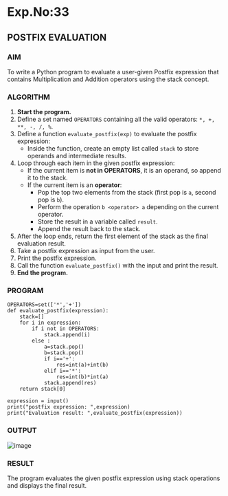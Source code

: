# Exp.No:33  
## POSTFIX EVALUATION

### AIM  
To write a Python program to evaluate a user-given Postfix expression that contains Multiplication and Addition operators using the stack concept.
### ALGORITHM
1. **Start the program.**
2. Define a set named `OPERATORS` containing all the valid operators: `*, +, **, -, /, %`.
3. Define a function `evaluate_postfix(exp)` to evaluate the postfix expression:
   - Inside the function, create an empty list called `stack` to store operands and intermediate results.
4. Loop through each item in the given postfix expression:
   - If the current item is **not in OPERATORS**, it is an operand, so append it to the stack.
   - If the current item is an **operator**:
     - Pop the top two elements from the stack (first pop is `a`, second pop is `b`).
     - Perform the operation `b <operator> a` depending on the current operator.
     - Store the result in a variable called `result`.
     - Append the result back to the stack.
5. After the loop ends, return the first element of the stack as the final evaluation result.
6. Take a postfix expression as input from the user.
7. Print the postfix expression.
8. Call the function `evaluate_postfix()` with the input and print the result.
9. **End the program.**
### PROGRAM

```
OPERATORS=set(['*','+']) 
def evaluate_postfix(expression):
    stack=[]
    for i in expression:
        if i not in OPERATORS:
            stack.append(i)
        else :
            a=stack.pop()
            b=stack.pop()
            if i=='+':
                res=int(a)+int(b)
            elif i=='*':
                res=int(b)*int(a)
            stack.append(res)
    return stack[0]   

expression = input()
print("postfix expression: ",expression)
print("Evaluation result: ",evaluate_postfix(expression))
```

### OUTPUT
![image](https://github.com/user-attachments/assets/20c63e8a-ea3c-4037-82ac-507a3f1409c0)
### RESULT
The program evaluates the given postfix expression using stack operations and displays the final result.
